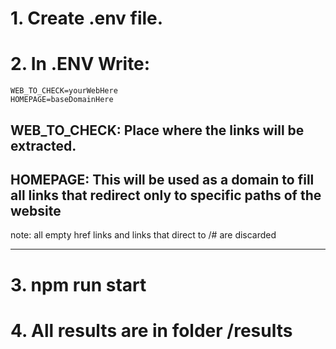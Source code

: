 # 1. Create .env file.

# 2. In .ENV Write:

    WEB_TO_CHECK=yourWebHere
    HOMEPAGE=baseDomainHere

## WEB_TO_CHECK: Place where the links will be extracted.

## HOMEPAGE: This will be used as a domain to fill all links that redirect only to specific paths of the website

note: all empty href links and links that direct to /# are discarded

---

# 3. npm run start

# 4. All results are in folder /results
